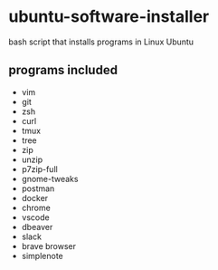 # ubuntu-software-installer
bash script that installs programs in Linux Ubuntu

## programs included
- vim
- git
- zsh
- curl
- tmux
- tree
- zip
- unzip
- p7zip-full
- gnome-tweaks
- postman
- docker
- chrome
- vscode 
- dbeaver
- slack
- brave browser
- simplenote

